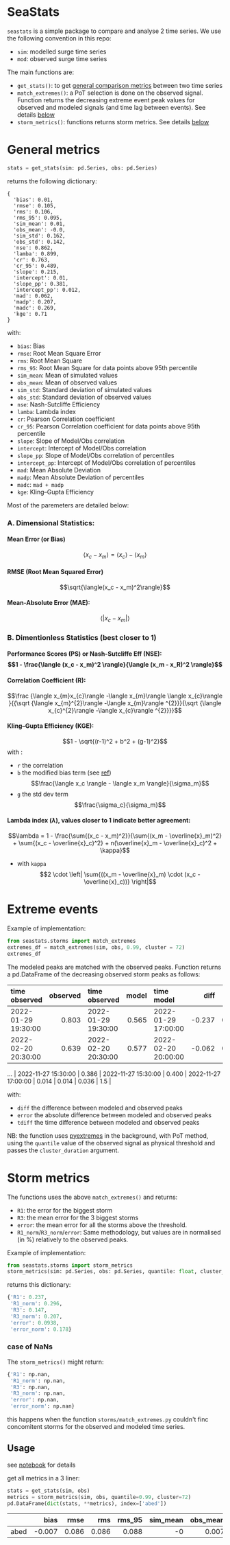 # SeaStats

`seastats` is a simple package to compare and analyse 2 time series. We use the following convention in this repo:
 * `sim`: modelled surge time series
 * `mod`: observed surge time series

The main functions are:
* `get_stats()`: to get [general comparison metrics](#general-metrics) between two time series
* `match_extremes()`: a PoT selection is done on the observed signal. Function returns the decreasing extreme event peak values for observed and modeled signals (and time lag between events). See details [below](#extreme-events)
* `storm_metrics()`: functions returns storm metrics. See details [below](#storm-metrics)

# General metrics

```python
stats = get_stats(sim: pd.Series, obs: pd.Series)
```
returns the following dictionary:

```
{
  'bias': 0.01,
  'rmse': 0.105,
  'rms': 0.106,
  'rms_95': 0.095,
  'sim_mean': 0.01,
  'obs_mean': -0.0,
  'sim_std': 0.162,
  'obs_std': 0.142,
  'nse': 0.862,
  'lamba': 0.899,
  'cr': 0.763,
  'cr_95': 0.489,
  'slope': 0.215,
  'intercept': 0.01,
  'slope_pp': 0.381,
  'intercept_pp': 0.012,
  'mad': 0.062,
  'madp': 0.207,
  'madc': 0.269,
  'kge': 0.71
}
```

with:
* `bias`: Bias
* `rmse`: Root Mean Square Error
* `rms`: Root Mean Square
* `rms_95`: Root Mean Square for data points above 95th percentile
* `sim_mean`: Mean of simulated values
* `obs_mean`: Mean of observed values
* `sim_std`: Standard deviation of simulated values
* `obs_std`: Standard deviation of observed values
* `nse`: Nash-Sutcliffe Efficiency
* `lamba`: Lambda index
* `cr`: Pearson Correlation coefficient
* `cr_95`: Pearson Correlation coefficient for data points above 95th percentile
* `slope`: Slope of Model/Obs correlation
* `intercept`: Intercept of Model/Obs correlation
* `slope_pp`: Slope of Model/Obs correlation of percentiles
* `intercept_pp`: Intercept of Model/Obs correlation of percentiles
* `mad`: Mean Absolute Deviation
* `madp`: Mean Absolute Deviation of percentiles
* `madc`: `mad + madp`
* `kge`: Kling–Gupta Efficiency

Most of the paremeters are detailed below:

### A. Dimensional Statistics:
#### Mean Error (or Bias)
$$\langle x_c - x_m \rangle = \langle x_c \rangle - \langle x_m \rangle$$
#### RMSE (Root Mean Squared Error)
$$\sqrt{\langle(x_c - x_m)^2\rangle}$$
#### Mean-Absolute Error (MAE):
$$\langle |x_c - x_m| \rangle$$
### B. Dimentionless Statistics (best closer to 1)

#### Performance Scores (PS) or Nash-Sutcliffe Eff (NSE): $$1 - \frac{\langle (x_c - x_m)^2 \rangle}{\langle (x_m - x_R)^2 \rangle}$$
#### Correlation Coefficient (R):
$$\frac {\langle x_{m}x_{c}\rangle -\langle x_{m}\rangle \langle x_{c}\rangle }{{\sqrt {\langle x_{m}^{2}\rangle -\langle x_{m}\rangle ^{2}}}{\sqrt {\langle x_{c}^{2}\rangle -\langle x_{c}\rangle ^{2}}}}$$
#### Kling–Gupta Efficiency (KGE):
$$1 - \sqrt{(r-1)^2 + b^2 + (g-1)^2}$$
with :
 * `r` the correlation
 * `b` the modified bias term (see [ref](https://journals.ametsoc.org/view/journals/clim/34/16/JCLI-D-21-0067.1.xml)) $$\frac{\langle x_c \rangle - \langle x_m \rangle}{\sigma_m}$$
 * `g` the std dev term $$\frac{\sigma_c}{\sigma_m}$$

#### Lambda index ($\lambda$), values closer to 1 indicate better agreement:
$$\lambda = 1 - \frac{\sum{(x_c - x_m)^2}}{\sum{(x_m - \overline{x}_m)^2} + \sum{(x_c - \overline{x}_c)^2} + n(\overline{x}_m - \overline{x}_c)^2 + \kappa}$$
 * with `kappa` $$2 \cdot \left| \sum{((x_m - \overline{x}_m) \cdot (x_c - \overline{x}_c))} \right|$$

# Extreme events

Example of implementation:
```python
from seastats.storms import match_extremes
extremes_df = match_extremes(sim, obs, 0.99, cluster = 72)
extremes_df
```
The modeled peaks are matched with the observed peaks. Function returns a pd.DataFrame of the decreasing observed storm peaks as follows:

| time observed       |   observed | time observed       |    model | time model          |       diff |     error |   error_norm |   tdiff |
|:--------------------|-----------:|:--------------------|---------:|:--------------------|-----------:|----------:|-------------:|--------:|
| 2022-01-29 19:30:00 |   0.803 | 2022-01-29 19:30:00 | 0.565 | 2022-01-29 17:00:00 | -0.237  | 0.237  |    0.296  |    -2.5 |
| 2022-02-20 20:30:00 |   0.639 | 2022-02-20 20:30:00 | 0.577 | 2022-02-20 20:00:00 | -0.062 | 0.062 |    0.0963 |    -0.5 |
...
| 2022-11-27 15:30:00 |   0.386  | 2022-11-27 15:30:00 | 0.400 | 2022-11-27 17:00:00 |  0.014 | 0.014 |    0.036 |     1.5 |

with:
 * `diff` the difference between modeled and observed peaks
 * `error` the absolute difference between modeled and observed peaks
 * `tdiff` the time difference between modeled and observed peaks

NB: the function uses [pyextremes](https://georgebv.github.io/pyextremes/quickstart/) in the background, with PoT method, using the `quantile` value of the observed signal as physical threshold and passes the `cluster_duration` argument.

# Storm metrics
The functions uses the above `match_extremes()` and returns:
 * `R1`: the error for the biggest storm
 * `R3`: the mean error for the 3 biggest storms
 * `error`: the mean error for all the storms above the threshold.
 * `R1_norm`/`R3_norm`/`error`: Same methodology, but values are in normalised (in %) relatively to the observed peaks.

Example of implementation:
```python
from seastats.storms import storm_metrics
storm_metrics(sim: pd.Series, obs: pd.Series, quantile: float, cluster_duration:int = 72)
```
returns this dictionary:
```python
{'R1': 0.237,
 'R1_norm': 0.296,
 'R3': 0.147,
 'R3_norm': 0.207,
 'error': 0.0938,
 'error_norm': 0.178}
```

### case of NaNs
The `storm_metrics()` might return:
```python
{'R1': np.nan,
 'R1_norm': np.nan,
 'R3': np.nan,
 'R3_norm': np.nan,
 'error': np.nan,
 'error_norm': np.nan}
```

this happens when the function `storms/match_extremes.py` couldn't finc concomitent storms for the observed and modeled time series.

## Usage
see [notebook](/notebooks/example_abed.ipynb) for details

get all metrics in a 3 liner:
```python
stats = get_stats(sim, obs)
metrics = storm_metrics(sim, obs, quantile=0.99, cluster=72)
pd.DataFrame(dict(stats, **metrics), index=['abed'])
```

|      |   bias |   rmse |   rms |   rms_95 |   sim_mean |   obs_mean |   sim_std |   obs_std |   nse |   lamba |    cr |   cr_95 |   slope |   intercept |   slope_pp |   intercept_pp |   mad |   madp |   madc |   kge |       R1 |   R1_norm |       R3 |   R3_norm |     error |   error_norm |
|:-----|-------:|-------:|------:|---------:|-----------:|-----------:|----------:|----------:|------:|--------:|------:|--------:|--------:|------------:|-----------:|---------------:|------:|-------:|-------:|------:|---------:|----------:|---------:|----------:|----------:|-------------:|
| abed | -0.007 |  0.086 | 0.086 |    0.088 |         -0 |      0.007 |     0.142 |     0.144 | 0.677 |   0.929 | 0.817 |   0.542 |   0.718 |      -0.005 |      1.401 |         -0.028 | 0.052 |  0.213 |  0.265 |  0.81 | 0.237364 |  0.295719 | 0.147163 |  0.207019 | 0.0938142 |     0.177533 |
